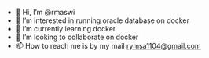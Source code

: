 - 👋 Hi, I’m @rmaswi
- 👀 I’m interested in running oracle database on docker
- 🌱 I’m currently learning docker
- 💞️ I’m looking to collaborate on docker
- 📫 How to reach me is by my mail rymsa1104@gmail.com

<!---
rmaswi/rmaswi is a ✨ special ✨ repository because its `README.md` (this file) appears on your GitHub profile.
You can click the Preview link to take a look at your changes.
--->
